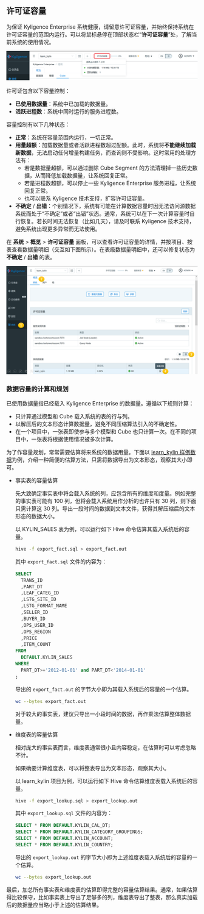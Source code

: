 ## 许可证容量

为保证 Kyligence Enterprise 系统健康，请留意许可证容量，并始终保持系统在许可证容量的范围内运行。可以将鼠标悬停在顶部状态栏“**许可证容量**”处，了解当前系统的使用情况。

![License Capacity](images/license_capacity_cn.png)

许可证包含以下容量控制：

- **已使用数据量**：系统中已加载的数据量。
- **活跃进程数**：系统中同时运行的服务进程数。

容量控制有以下几种状态：

- **正常**：系统在容量范围内运行，一切正常。
- **用量超额**：加载数据量或者活跃进程数超过配额。此时，系统将**不能继续加载新数据**，无法启动任何增量构建任务，而查询则不受影响。这时常用的处理方法有：
  - 若是数据量超额，可以通过删除 Cube Segment 的方法清理掉一些历史数据，从而降低加载数据量，让系统回复正常。
  - 若是进程数超额，可以停止一些 Kyligence Enterprise 服务进程，让系统回复正常。
  - 也可以联系 Kyligence 技术支持，扩容许可证容量。
- **不确定** / **出错**：个别情况下，系统有可能在计算数据容量时因无法访问源数据系统而处于“不确定”或者“出错”状态。通常，系统可以在下一次计算容量时自行恢复。若长时间无法恢复（比如几天），请及时联系 Kyligence 技术支持，避免系统出现更多异常而无法使用。

在 **系统** > **概览** > **许可证容量** 面板，可以查看许可证容量的详情，并按项目、按表查看数据量明细（交互如下图所示）。在表级数据量明细中，还可以修复状态为 **不确定** / **出错** 的表。

![License Capacity Details](images/license_capacity_details_cn.png)




### 数据容量的计算和规划

已使用数据量指已经载入 Kyligence Enterprise 的数据量。遵循以下规则计算：

- 只计算通过模型和 Cube 载入系统的表的行与列。
- 以解压后的文本形态计算数据量，避免不同压缩算法引入的不确定性。
- 在一个项目中，一张表即使参与多个模型和 Cube 也只计算一次。在不同的项目中，一张表将根据使用情况被多次计算。

为了作容量规划，常常需要估算将来系统的数据用量。下面以 [learn_kylin 样例数据](../installation/install_uninstall/install_validation.cn.md)为例，介绍一种简便的估算方法，只需将数据导出为文本形态，观察其大小即可。

- 事实表的容量估算

  先大致确定事实表中将会载入系统的列，应包含所有的维度和度量。例如完整的事实表可能有 100 列，但将会载入系统用作分析的也许只有 30 列，则下面只需计算这 30 列。导出一段时间的数据到文本文件，获得其解压缩后的文本形态的数据大小。

  以 KYLIN_SALES 表为例，可以运行如下 Hive 命令估算其载入系统后的容量。

  ```sh
  hive -f export_fact.sql > export_fact.out
  ```

  其中 `export_fact.sql` 文件的内容为：

  ```sql
  SELECT 
    TRANS_ID
    ,PART_DT
    ,LEAF_CATEG_ID
    ,LSTG_SITE_ID
    ,LSTG_FORMAT_NAME
    ,SELLER_ID
    ,BUYER_ID
    ,OPS_USER_ID
    ,OPS_REGION
    ,PRICE
    ,ITEM_COUNT
  FROM
    DEFAULT.KYLIN_SALES
  WHERE
    PART_DT>='2012-01-01' and PART_DT<'2014-01-01'
  ;
  ```

  导出的 `export_fact.out` 的字节大小即为其载入系统后的容量的一个估算。

  ```sh
  wc --bytes export_fact.out
  ```

  对于较大的事实表，建议只导出一小段时间的数据，再作乘法估算整体数据量。

  

- 维度表的容量估算

  相对庞大的事实表而言，维度表通常很小且内容稳定，在估算时可以考虑忽略不计。

  如果确要计算维度表，可以将整表导出为文本形态，观察其大小。

  以 learn_kylin 项目为例，可以运行如下 Hive 命令估算维度表载入系统后的容量。

  ```sh
  hive -f export_lookup.sql > export_lookup.out
  ```

  其中 `export_lookup.sql` 文件的内容为：

  ```sql
  SELECT * FROM DEFAULT.KYLIN_CAL_DT;
  SELECT * FROM DEFAULT.KYLIN_CATEGORY_GROUPINGS;
  SELECT * FROM DEFAULT.KYLIN_ACCOUNT;
  SELECT * FROM DEFAULT.KYLIN_COUNTRY;
  ```
  
  导出的 `export_lookup.out` 的字节大小即为上述维度表载入系统后的容量的一个估算。

  ```sh
  wc --bytes export_lookup.out
  ```

  

最后，加总所有事实表和维度表的估算即得完整的容量估算结果。通常，如果估算得比较保守，比如事实表上导出了足够多的列，维度表导出了整表，那么真实加载后的数据量应当略小于上述的估算结果。

